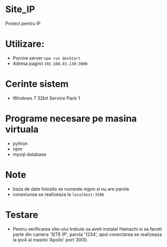 # Site_IP
Proiect pentru IP

# Utilizare:
- Pornire server `npm run devStart`
- Adresa paginii `192.168.83.130:3000`

# Cerinte sistem
- Windows 7 32bit Service Pack 1

# Programe necesare pe masina virtuala
- python
- npm
- mysql database

# Note
- baza de date folosita se numeste mjpm si nu are parola
- conexiunea se realizeaza la `localhost:3306`

# Testare
- Pentru verificarea site-ului trebuie sa aveti instalat Hamachi si sa faceti parte din camera 'SITE IP', parola '1234', apoi conectarea se realizeaza la ipv4 al masinii 'Apollo' port 3000.

